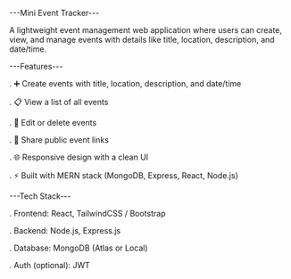 ---Mini Event Tracker---

A lightweight event management web application where users can create, view, and manage events with details like title, location, description, and date/time.

---Features---

. ➕ Create events with title, location, description, and date/time

. 📋 View a list of all events

. 📝 Edit or delete events

. 🔗 Share public event links

. 🌐 Responsive design with a clean UI

. ⚡ Built with MERN stack (MongoDB, Express, React, Node.js)

---Tech Stack---

. Frontend: React, TailwindCSS / Bootstrap

. Backend: Node.js, Express.js

. Database: MongoDB (Atlas or Local)

. Auth (optional): JWT

